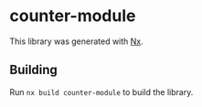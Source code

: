 # counter-module

This library was generated with [Nx](https://nx.dev).

## Building

Run `nx build counter-module` to build the library.
